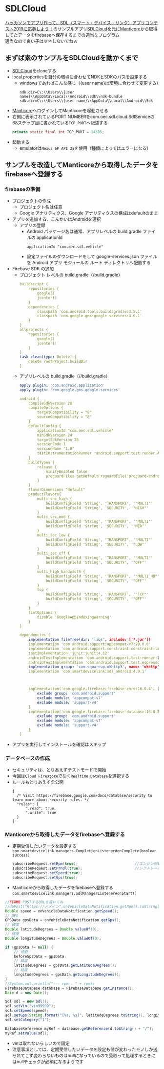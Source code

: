 # SDLCloud
[ハッカソンでアプリ作って、SDL（スマート・デバイス・リンク）アプリコンテスト2019に応募しよう！](https://hmcn.connpass.com/event/143901/)のサンプルアプリ[SDLCloud](https://github.com/oic0310/SDLCloud)を元に[Manticore](https://www.smartdevicelink.com/resources/manticore/)から取得してたデータをfirebaseへ保存するまでの適当なプログラム<br>
適当なので良い子はマネしないでねｗ

## まずば素のサンプルをSDLCloudを動かくまで
* [SDLCloud](https://github.com/oic0310/SDLCloud)をcloneする
* local.propertiesを自分の環境に合わせてNDKとSDKのパスを設定する
  * windowsであればこんな感じ（{user name}は環境に合わせて変更する）
    ```
    ndk.dir=C\:\\Users\\{user name}\\AppData\\Local\\Android\\Sdk\\ndk-bundle
    sdk.dir=C\:\\Users\\{user name}\\AppData\\Local\\Android\\Sdk
    ```
* [Manticore](https://www.smartdevicelink.com/resources/manticore/)へログインしてManticoreを起動させる
* 右側に表示されているPORT NUMBERをcom.oec.sdl.cloud.SdlServiceの68ステップ目に書かれている`TCP_PORT`へ記述する
    ``` java
    private static final int TCP_PORT = 14385;
    ```
* 起動する
  * emulatorは`Nexus 6P API 28`を使用（種類によってはエラーになる）

## サンプルを改造してManticoreから取得したデータをfirebaseへ登録する
### firebaseの準備
* プロジェクトの作成
  * プロジェクト名は任意
  * Google アナリティクス、Google アナリティクスの構成はdefaultのまま
* アプリを追加する、こんかいはAndroidを選択
  * アプリの登録
    * Android パッケージ名は通常、アプリレベルの build.gradle ファイルの applicationId
      ```
      applicationId "com.oec.sdl.vehicle"
      ```
    * 設定ファイルのダウンロードをして google-services.json ファイルを Android アプリ モジュールの ルート ディレクトリへ配置する
* Firebase SDK の追加
  * プロジェクト レベルの build.gradle（<project>/build.gradle）
    ``` yml
    buildscript {    
        repositories {
            google()
            jcenter()
        }
        dependencies {
            classpath 'com.android.tools.build:gradle:3.5.1'
            classpath 'com.google.gms:google-services:4.0.1'
        }
    }
    allprojects {
        repositories {
            google()
            jcenter()
        }
    }
    task clean(type: Delete) {
        delete rootProject.buildDir
    }
    ```
  * アプリレベルの build.gradle（<project>/<app-module>/build.gradle）
    ``` yml
    apply plugin: 'com.android.application'
    apply plugin: 'com.google.gms.google-services'

    android {
        compileSdkVersion 28
        compileOptions {
            targetCompatibility = "8"
            sourceCompatibility = "8"
        }
        defaultConfig {
            applicationId "com.oec.sdl.vehicle"
            minSdkVersion 24
            targetSdkVersion 28
            versionCode 1
            versionName "1.0"
            testInstrumentationRunner "android.support.test.runner.AndroidJUnitRunner"
        }
        buildTypes {
            release {
                minifyEnabled false
                proguardFiles getDefaultProguardFile('proguard-android.txt'), 'proguard-rules.pro'
            }
        }
        flavorDimensions "default"
        productFlavors{
            multi_sec_high {
                buildConfigField 'String', 'TRANSPORT', '"MULTI"'
                buildConfigField 'String', 'SECURITY', '"HIGH"'
            }
            multi_sec_med {
                buildConfigField 'String', 'TRANSPORT', '"MULTI"'
                buildConfigField 'String', 'SECURITY', '"MED"'
            }
            multi_sec_low {
                buildConfigField 'String', 'TRANSPORT', '"MULTI"'
                buildConfigField 'String', 'SECURITY', '"LOW"'
            }
            multi_sec_off {
                buildConfigField 'String', 'TRANSPORT', '"MULTI"'
                buildConfigField 'String', 'SECURITY', '"OFF"'
            }
            multi_high_bandwidth {
                buildConfigField 'String', 'TRANSPORT', '"MULTI_HB"'
                buildConfigField 'String', 'SECURITY', '"OFF"'
            }
            tcp {
                buildConfigField 'String', 'TRANSPORT', '"TCP"'
                buildConfigField 'String', 'SECURITY', '"OFF"'
            }
        }
        lintOptions {
            disable 'GoogleAppIndexingWarning'
        }
    }

    dependencies {
        implementation fileTree(dir: 'libs', include: ['*.jar'])
        implementation 'com.android.support:appcompat-v7:28.0.0'
        implementation 'com.android.support.constraint:constraint-layout:1.1.3'
        testImplementation 'junit:junit:4.12'
        androidTestImplementation 'com.android.support.test:runner:1.0.2'
        androidTestImplementation 'com.android.support.test.espresso:espresso-core:3.0.2'
        implementation group: 'com.squareup.okhttp3', name: 'okhttp', version: '3.14.1'
        implementation 'com.smartdevicelink:sdl_android:4.9.1'



        implementation('com.google.firebase:firebase-core:16.0.4') {
            exclude group: 'com.android.support'
            exclude module: 'appcompat-v7'
            exclude module: 'support-v4'
        }
        implementation('com.google.firebase:firebase-database:16.0.3') {
            exclude group: 'com.android.support'
            exclude module: 'appcompat-v7'
            exclude module: 'support-v4'
        }
    }
    ```
* アプリを実行してインストールを確認はスキップ

### データベースの作成
* セキュリティは、とりあえずテストモードで開始
* 今回は`Cloud Firestore`でなく`Realtime Database`を選択する
* ルールもとりあえず全公開
  ```
  {
    /* Visit https://firebase.google.com/docs/database/security to learn more about security rules. */
    "rules": {
        ".read": true,
        ".write": true
    }
  }
  ```

### Manticoreから取得したデータをfirebaseへ登録する
* 定期受信したいデータを設定する<br>
`com.smartdevicelink.managers.CompletionListener#onComplete(boolean success) `
    ``` java
    subscribeRequest.setRpm(true);                          //エンジン回転数
    subscribeRequest.setPrndl(true);                        //シフトレーバの状態
    subscribeRequest.setSpeed(true);
    subscribeRequest.setGps(true);
    ```
* Manticoreから取得したデータをfirebaseへ登録する
`com.smartdevicelink.managers.SdlManagerListener#onStart()`
``` java
//FIXME POSTするURLを書いてね
//doPost("https://ドメイン",onVehicleDataNotification.getRpm().toString());
Double speed = onVehicleDataNotification.getSpeed();
// GPS
GPSData gpsData = onVehicleDataNotification.getGps();
// 緯度
Double latitudeDegrees = Double.valueOf(0);
// 経度
Double longitudeDegrees = Double.valueOf(0);

if (gpsData != null) {
    // 待避
    beforeGpsData = gpsData;
    // 緯度
    latitudeDegrees = gpsData.getLatitudeDegrees();
    // 経度
    longitudeDegrees = gpsData.getLongitudeDegrees();
}
//System.out.println("--- rpm : " + rpm);
FirebaseDatabase database = FirebaseDatabase.getInstance();
Date d = new Date();

Sdl sdl = new Sdl();
sdl.setVin("vin99999");
sdl.setSpeed(speed);
sdl.setGps(String.format("[%s, %s]", latitudeDegrees.toString(), longitudeDegrees.toString()));
sdl.setCalegory("1");

DatabaseReference myRef = database.getReference(d.toString() + "/");
myRef.setValue(sdl);
```
  * vinは取れないらしいので固定
  * 注意事項としては、定期受信したいデータを設定も値が変わったモノしか送られてこず変わらないものはnullになっているので受取って処理するときにはnullチェックが必須になるようです
